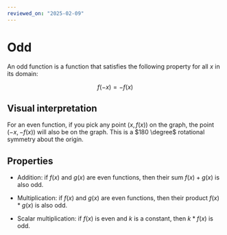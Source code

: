 ```yaml
---
reviewed_on: "2025-02-09"
---
```


# Odd

An odd function is a function that satisfies the following property for all $x$ in its domain:

$$
f(-x) = -f(x)
$$

## Visual interpretation

For an even function, if you pick any point $(x,f(x))$ on the graph, the point $(-x,-f(x))$ will also be on the graph. This is a $180 \degree$ rotational symmetry about the origin.

## Properties

- Addition: if $f(x)$ and $g(x)$ are even functions, then their sum $f(x) + g(x)$ is also odd.

- Multiplication: if $f(x)$ and $g(x)$ are even functions, then their product $f(x) * g(x)$ is also odd.

- Scalar multiplication: if $f(x)$ is even and $k$ is a constant, then $k * f(x)$ is odd.